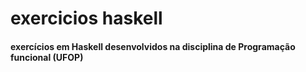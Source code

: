 # exercicios haskell
#### exercícios em Haskell desenvolvidos na disciplina de Programação funcional (UFOP)
